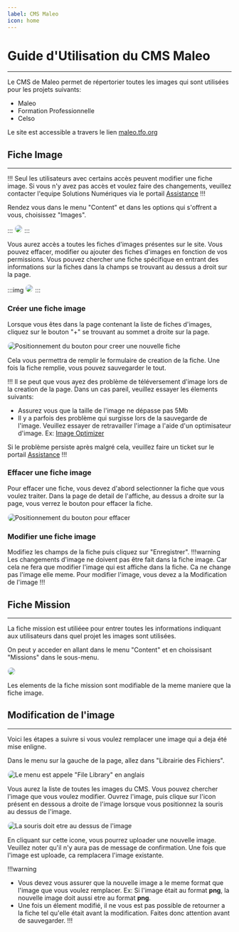 ```yaml
---
label: CMS Maleo 
icon: home
---
```


<style>
    img {
        border: 1px solid #edeff4;
        border-radius: 15px;
    }
</style>

# Guide d'Utilisation du CMS Maleo
---

Le CMS de Maleo permet de répertorier toutes les images qui sont utilisées pour les projets suivants:

- Maleo
- Formation Professionnelle
- Celso

Le site est accessible a travers le lien [maleo.tfo.org](https://maleo.tfo.org)

## Fiche Image
---

!!! 
Seul les utilisateurs avec certains accès peuvent modifier une fiche image. Si vous n'y avez pas accès et voulez faire des changements, veuillez contacter l'equipe Solutions Numériques via le portail [Assistance](https://assistance.tfo.org) 
!!!

Rendez vous dans le menu "Content" et dans les options qui s'offrent a vous, choisissez "Images".

::: 
![](imgs/ficheimg01.png) 
:::

Vous aurez accès a toutes les fiches d'images présentes sur le site. Vous pouvez effacer, modifier ou ajouter des fiches d'images en fonction de vos permissions. Vous pouvez chercher une fiche spécifique en entrant des informations sur la fiches dans la champs se trouvant au dessus a droit sur la page.

:::img 
![](imgs/ficheimg03.png) 
:::

### Créer une fiche image

Lorsque vous êtes dans la page contenant la liste de fiches d'images, cliquez sur le bouton "+" se trouvant au sommet a droite sur la page.

![Positionnement du bouton pour creer une nouvelle fiche](imgs/ficheimg02.png) 

Cela vous permettra de remplir le formulaire de creation de la fiche. Une fois la fiche remplie, vous pouvez sauvegarder le tout.

!!! 
Il se peut que vous ayez des problème de téléversement d'image lors de la creation de la page. Dans un cas pareil, veuillez essayer les élements suivants:

- Assurez vous que la taille de l'image ne dépasse pas 5Mb
- Il y a parfois des problème qui surgisse lors de la sauvegarde de l'image. Veuillez essayer de retravailler l'image a l'aide d'un optimisateur d'image. Ex: [Image Optimizer](http://www.imageoptimizer.net/Pages/Home.aspx)

Si le problème persiste après malgré cela, veuillez faire un ticket sur le portail [Assistance](https://assistance.tfo.org) 
!!!

### Effacer une fiche image

Pour effacer une fiche, vous devez d'abord selectionner la fiche que vous voulez traiter. Dans la page de detail de l'affiche, au dessus a droite sur la page, vous verrez le bouton pour effacer la fiche. 

![Positionnement du bouton pour effacer](imgs/ficheimg04.png) 

### Modifier une fiche image

Modifiez les champs de la fiche puis cliquez sur "Enregistrer". !!!warning Les changements d'image ne doivent pas être fait dans la fiche image. Car cela ne fera que modifier l'image qui est affiche dans la fiche. Ca ne change pas l'image elle meme. Pour modifier l'image, vous devez a la Modification de l'image !!!

## Fiche Mission
---

La fiche mission est utiliéee pour entrer toutes les informations indiquant aux utilisateurs dans quel projet les images sont utilisées.

On peut y acceder en allant dans le menu "Content" et en choissisant "Missions" dans le sous-menu.

![](imgs/fichemis01.png) 

Les elements de la fiche mission sont modifiable de la meme maniere que la fiche image.

## Modification de l'image
---

Voici les étapes a suivre si vous voulez remplacer une image qui a deja été mise enligne.

Dans le menu sur la gauche de la page, allez dans "Librairie des Fichiers".


![Le menu est appele "File Library" en anglais](imgs/fichefile01.png) 

Vous aurez la liste de toutes les images du CMS. Vous pouvez chercher l'image que vous voulez modifier. Ouvrez l'image, puis clique sur l'icon présent en dessous a droite de l'image lorsque vous positionnez la souris au dessus de l'image.

![La souris doit etre au dessus de l'image](imgs/fichefile02.png) 

En cliquant sur cette icone, vous pourrez uploader une nouvelle image. Veuillez noter qu'il n'y aura pas de message de confirmation. Une fois que l'image est uploade, ca remplacera l'image existante.

!!!warning
- Vous devez vous assurer que la nouvelle image a le meme format que l'image que vous voulez remplacer. Ex: Si l'image était au format **png**, la nouvelle image doit aussi etre au format **png**.
- Une fois un élement modifié, il ne vous est pas possible de retourner a la fiche tel qu'elle était avant la modification. Faites donc attention avant de sauvegarder. 
!!!
